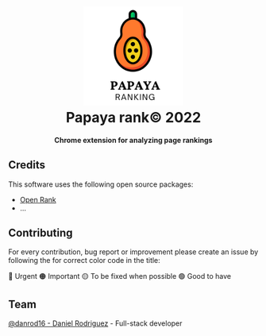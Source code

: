 <h1 align="center">
  <br>
 <img src="https://github.com/Danrod16/papaya-rank/blob/master/icons/papaya.png?raw=true" alt="Papaya Rank logo" width="200">
  <br>
  Papaya rank© 2022
  <br>
</h1>

<h4 align="center"> Chrome extension for analyzing page rankings</h4>

## Credits

This software uses the following open source packages:

- [Open Rank](https://www.domcop.com/openpagerank/what-is-openpagerank)
- ...

## Contributing

For every contribution, bug report or improvement please create an issue by following the for correct color code in the title:

🔴 Urgent
🟠 Important
🟡 To be fixed when possible
🟢 Good to have

## Team

[@danrod16 - Daniel Rodriguez](https://github.com/danrod16) - Full-stack developer
